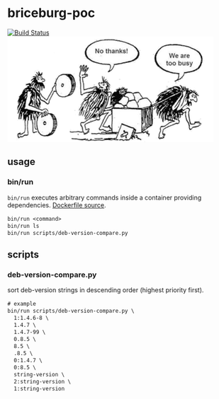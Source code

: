 # briceburg-poc

[![Build Status](https://travis-ci.org/briceburg/briceburg-poc.svg?branch=master)](https://travis-ci.org/briceburg/briceburg-poc)
![try some wheels](docs/Agile-Pyramid-comic-transparant.png)

## usage

### bin/run

`bin/run` executes arbitrary commands inside a container providing dependencies. [Dockerfile source](Dockerfile).

```
bin/run <command>
bin/run ls
bin/run scripts/deb-version-compare.py
```


## scripts

### deb-version-compare.py

sort deb-version strings in descending order (highest priority first).


```
# example
bin/run scripts/deb-version-compare.py \
  1:1.4.6-8 \
  1.4.7 \
  1.4.7-99 \
  0.8.5 \
  8.5 \
  .8.5 \
  0:1.4.7 \
  0:8.5 \
  string-version \
  2:string-version \
  1:string-version
```
